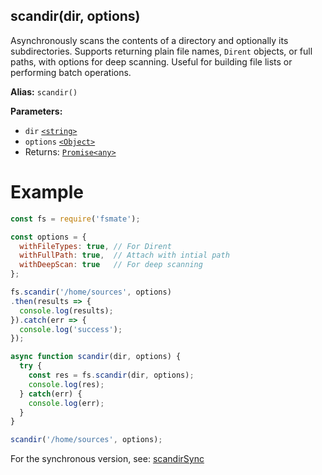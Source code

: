 ## scandir(dir, options)

Asynchronously scans the contents of a directory and optionally its subdirectories. Supports returning plain file names, `Dirent` objects, or full paths, with options for deep scanning. Useful for building file lists or performing batch operations.

**Alias:** `scandir()`

**Parameters:**

- `dir` [`<string>`](https://developer.mozilla.org/en-US/docs/Web/JavaScript/Data_structures#String_type)
- `options` [`<Object>`](https://developer.mozilla.org/en-US/docs/Web/JavaScript/Reference/Global_Objects/Object)
- Returns: [`Promise<any>`](https://developer.mozilla.org/en-US/docs/Web/JavaScript/Reference/Global_Objects/Promise)

# Example

```js
const fs = require('fsmate');

const options = {
  withFileTypes: true, // For Dirent
  withFullPath: true,  // Attach with intial path
  withDeepScan: true   // For deep scanning
};

fs.scandir('/home/sources', options)
.then(results => {
  console.log(results);
}).catch(err => {
  console.log('success');
});

async function scandir(dir, options) {
  try {
    const res = fs.scandir(dir, options);
    console.log(res);
  } catch(err) {
    console.log(err);
  }
}

scandir('/home/sources', options);
```

For the synchronous version, see: [scandirSync](./scandirSync.md)